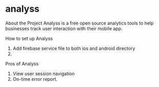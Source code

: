 # analyss

About the Project
 Analyss is a free open source analytics tools to help businesses track user
 interaction with their mobile app.


How to set up Analyss 

1. Add firebase service file to both ios and android directory
2. 


Pros of Analyss

1. View user session navigation
2. On-time error report.
